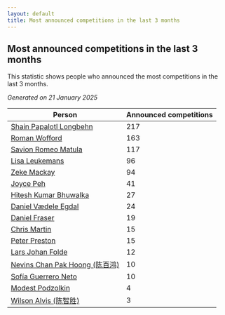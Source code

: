 ```yaml
---
layout: default
title: Most announced competitions in the last 3 months
---
```

## Most announced competitions in the last 3 months
This statistic shows people who announced the most competitions in the last 3 months.

*Generated on 21 January 2025*

| Person | Announced competitions |
| --- | --- |
| [Shain Papalotl Longbehn](https://www.worldcubeassociation.org/persons/2020LONG05) | 217 |
| [Roman Wofford](https://www.worldcubeassociation.org/persons/2017WOFF01) | 163 |
| [Savion Romeo Matula](https://www.worldcubeassociation.org/persons/2019MATU03) | 117 |
| [Lisa Leukemans](https://www.worldcubeassociation.org/persons/2021LEUK01) | 96 |
| [Zeke Mackay](https://www.worldcubeassociation.org/persons/2015MACK06) | 94 |
| [Joyce Peh](https://www.worldcubeassociation.org/persons/2017PEHJ01) | 41 |
| [Hitesh Kumar Bhuwalka](https://www.worldcubeassociation.org/persons/2022BHUW01) | 27 |
| [Daniel Vædele Egdal](https://www.worldcubeassociation.org/persons/2013EGDA01) | 24 |
| [Daniel Fraser](https://www.worldcubeassociation.org/persons/2020FRAS02) | 19 |
| [Chris Martin](https://www.worldcubeassociation.org/persons/2013MART03) | 15 |
| [Peter Preston](https://www.worldcubeassociation.org/persons/2017PRES02) | 15 |
| [Lars Johan Folde](https://www.worldcubeassociation.org/persons/2018FOLD01) | 12 |
| [Nevins Chan Pak Hoong (陈百鸿)](https://www.worldcubeassociation.org/persons/2010CHAN20) | 10 |
| [Sofía Guerrero Neto](https://www.worldcubeassociation.org/persons/2017NETO02) | 10 |
| [Modest Podzolkin](https://www.worldcubeassociation.org/persons/2017PODZ01) | 4 |
| [Wilson Alvis (陈智胜)](https://www.worldcubeassociation.org/persons/2011ALVI01) | 3 |
